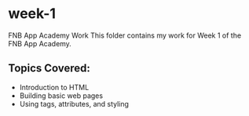 # week-1
FNB App Academy Work 
This folder contains my work for Week 1 of the FNB App Academy.

## Topics Covered:
- Introduction to HTML
- Building basic web pages
- Using tags, attributes, and styling
